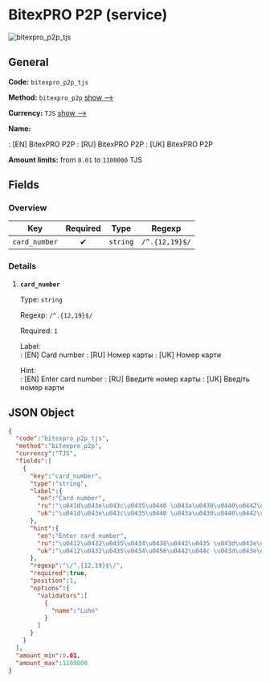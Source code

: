 
# BitexPRO P2P (service) 
![bitexpro_p2p_tjs](https://static.openfintech.io/payout_methods/bitexpro_p2p_tjs/logo.svg?w=400&c=v0.59.26#w24)  

## General 
 
**Code:** `bitexpro_p2p_tjs` 
 
**Method:** `bitexpro_p2p` [show -->](/payout-methods/bitexpro_p2p/) 
 
**Currency:** `TJS` [show -->](/currencies/TJS/) 
 
**Name:** 
 
:	[EN] BitexPRO P2P 
:	[RU] BitexPRO P2P 
:	[UK] BitexPRO P2P 
 
**Amount limits:** from `0.01` to `1100000` TJS 

## Fields 

### Overview 

|Key|Required|Type|Regexp| 
|:---:|:---:|:---:|:---:| 
|`card_number`|✔|`string`|`/^.{12,19}$/`| 
 

### Details 
 
1. **`card_number`** 
 
	Type: `string` 
 
	Regexp: `/^.{12,19}$/` 
 
	Required: `1` 
 
	Label:  
	: [EN] Card number 
	: [RU] Номер карты 
	: [UK] Номер карти 
 
	Hint:  
	: [EN] Enter card number 
	: [RU] Введите номер карты 
	: [UK] Введіть номер карти 
 

## JSON Object 

```json
{
  "code":"bitexpro_p2p_tjs",
  "method":"bitexpro_p2p",
  "currency":"TJS",
  "fields":[
    {
      "key":"card_number",
      "type":"string",
      "label":{
        "en":"Card number",
        "ru":"\u041d\u043e\u043c\u0435\u0440 \u043a\u0430\u0440\u0442\u044b",
        "uk":"\u041d\u043e\u043c\u0435\u0440 \u043a\u0430\u0440\u0442\u0438"
      },
      "hint":{
        "en":"Enter card number",
        "ru":"\u0412\u0432\u0435\u0434\u0438\u0442\u0435 \u043d\u043e\u043c\u0435\u0440 \u043a\u0430\u0440\u0442\u044b",
        "uk":"\u0412\u0432\u0435\u0434\u0456\u0442\u044c \u043d\u043e\u043c\u0435\u0440 \u043a\u0430\u0440\u0442\u0438"
      },
      "regexp":"\/^.{12,19}$\/",
      "required":true,
      "position":1,
      "options":{
        "validators":[
          {
            "name":"Luhn"
          }
        ]
      }
    }
  ],
  "amount_min":0.01,
  "amount_max":1100000
}
```  
